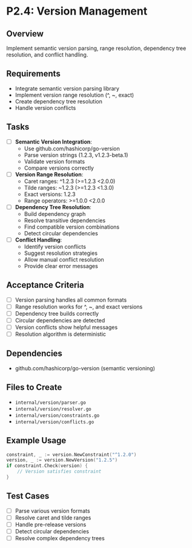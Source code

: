 # P2.4: Version Management

## Overview
Implement semantic version parsing, range resolution, dependency tree resolution, and conflict handling.

## Requirements
- Integrate semantic version parsing library
- Implement version range resolution (^, ~, exact)
- Create dependency tree resolution
- Handle version conflicts

## Tasks
- [ ] **Semantic Version Integration**:
  - Use github.com/hashicorp/go-version
  - Parse version strings (1.2.3, v1.2.3-beta.1)
  - Validate version formats
  - Compare versions correctly
- [ ] **Version Range Resolution**:
  - Caret ranges: ^1.2.3 (>=1.2.3 <2.0.0)
  - Tilde ranges: ~1.2.3 (>=1.2.3 <1.3.0)
  - Exact versions: 1.2.3
  - Range operators: >=1.0.0 <2.0.0
- [ ] **Dependency Tree Resolution**:
  - Build dependency graph
  - Resolve transitive dependencies
  - Find compatible version combinations
  - Detect circular dependencies
- [ ] **Conflict Handling**:
  - Identify version conflicts
  - Suggest resolution strategies
  - Allow manual conflict resolution
  - Provide clear error messages

## Acceptance Criteria
- [ ] Version parsing handles all common formats
- [ ] Range resolution works for ^, ~, and exact versions
- [ ] Dependency tree builds correctly
- [ ] Circular dependencies are detected
- [ ] Version conflicts show helpful messages
- [ ] Resolution algorithm is deterministic

## Dependencies
- github.com/hashicorp/go-version (semantic versioning)

## Files to Create
- `internal/version/parser.go`
- `internal/version/resolver.go`
- `internal/version/constraints.go`
- `internal/version/conflicts.go`

## Example Usage
```go
constraint, _ := version.NewConstraint("^1.2.0")
version, _ := version.NewVersion("1.2.5")
if constraint.Check(version) {
    // Version satisfies constraint
}
```

## Test Cases
- [ ] Parse various version formats
- [ ] Resolve caret and tilde ranges
- [ ] Handle pre-release versions
- [ ] Detect circular dependencies
- [ ] Resolve complex dependency trees